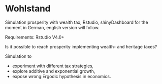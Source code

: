 # Wohlstand
Simulation prosperity with wealth tax, Rstudio, shinyDashboard
for the moment in German, english version will follow.

Requirements: Rstudio V4.0+

Is it possible to reach prosperity implementing wealth- and heritage taxes?

Simulation to 
- experiment with different tax strategies, 
- explore additive and exponential growth, 
- expose wrong Ergodic hypothesis in economics.
